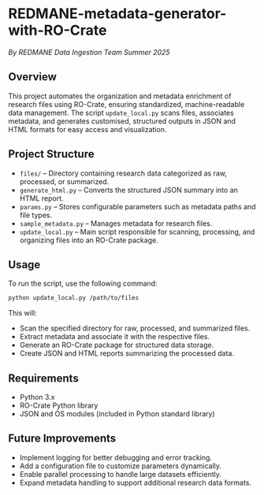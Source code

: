 # REDMANE-metadata-generator-with-RO-Crate
*By REDMANE Data Ingestion Team Summer 2025*

## Overview

This project automates the organization and metadata enrichment of research files using RO-Crate, ensuring standardized, machine-readable data management. The script `update_local.py` scans files, associates metadata, and generates customised, structured outputs in JSON and HTML formats for easy access and visualization.

## Project Structure

- `files/` – Directory containing research data categorized as raw, processed, or summarized.
- `generate_html.py` – Converts the structured JSON summary into an HTML report.
- `params.py` – Stores configurable parameters such as metadata paths and file types.
- `sample_metadata.py` – Manages metadata for research files.
- `update_local.py` – Main script responsible for scanning, processing, and organizing files into an RO-Crate package.

## Usage

To run the script, use the following command:

```bash
python update_local.py /path/to/files
```

This will:
- Scan the specified directory for raw, processed, and summarized files.
- Extract metadata and associate it with the respective files.
- Generate an RO-Crate package for structured data storage.
- Create JSON and HTML reports summarizing the processed data.

## Requirements

- Python 3.x
- RO-Crate Python library
- JSON and OS modules (included in Python standard library)

## Future Improvements

- Implement logging for better debugging and error tracking.
- Add a configuration file to customize parameters dynamically.
- Enable parallel processing to handle large datasets efficiently.
- Expand metadata handling to support additional research data formats.
